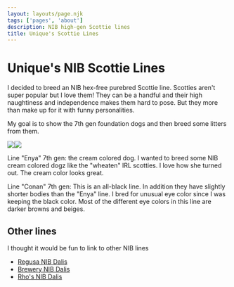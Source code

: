 ```yaml
---
layout: layouts/page.njk
tags: ['pages', 'about']
description: NIB high-gen Scottie lines
title: Unique's Scottie Lines
---
```


# Unique's NIB Scottie Lines

I decided to breed an NIB hex-free purebred Scottie line. Scotties aren't super popular but I love them! They can be a handful and their high naughtiness and independence makes them hard to pose. But they more than make up for it with funny personalities. 

My goal is to show the 7th gen foundation dogs and then breed some litters from them.

<img src="https://cdn.glitch.com/e8c48446-7221-44a1-aabd-d809cd1d1e34%2Funique-scottie-enya.png?v=1625534779876" class="pixel"><img src="https://cdn.glitch.com/e8c48446-7221-44a1-aabd-d809cd1d1e34%2Funique-scottie-conan.png?v=1625534782774" class="pixel">

Line "Enya" 7th gen: the cream colored dog. I wanted to breed some NIB cream colored dogz like the "wheaten" IRL scotties. I love how she turned out. The cream color looks great.

Line "Conan" 7th gen: This is an all-black line. In addition they have slightly shorter bodies than the "Enya" line. I bred for unusual eye color since I was keeping the black color. Most of the different eye colors in this line are darker browns and beiges. 


## Other lines
I thought it would be fun to link to other NIB lines
- [Regusa NIB Dalis](http://www.ragusa.fantazzled.com/)
- [Brewery NIB Dalis](https://gingerade.wixsite.com/brewery/dalmatians)
- [Rho's NIB Dalis](http://www.rhococo.com/rhopetz/dali-breeding/)